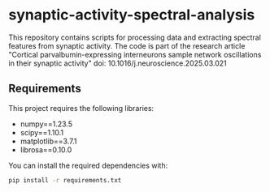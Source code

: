 # synaptic-activity-spectral-analysis
This repository contains scripts for processing data and extracting spectral features from synaptic activity. The code is part of the research article "Cortical parvalbumin-expressing interneurons sample network  oscillations in their synaptic activity" doi: 10.1016/j.neuroscience.2025.03.021

## Requirements

This project requires the following libraries:

- numpy==1.23.5
- scipy==1.10.1
- matplotlib==3.7.1
- librosa==0.10.0

You can install the required dependencies with:

```bash
pip install -r requirements.txt
```
